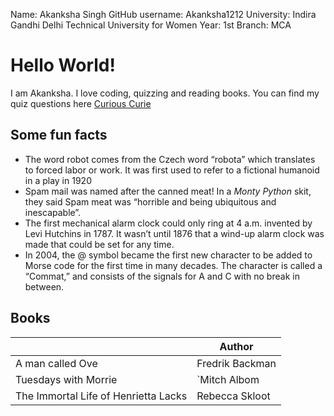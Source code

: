 Name: Akanksha Singh
GitHub username: Akanksha1212
University: Indira Gandhi Delhi Technical University for Women
Year: 1st
Branch: MCA

# Hello World!

I am Akanksha. I love coding, quizzing and reading books. You can find my quiz questions here  [Curious Curie](https://curiouscuriequiz.wordpress.com/)

## Some fun facts

*  The word robot comes from the Czech word “robota” which translates to forced labor or work. It was first used to refer to a fictional humanoid in a play in 1920
* Spam mail was named after the canned meat! In a _Monty Python_ skit, they said Spam meat was “horrible and being ubiquitous and inescapable”.
* The first mechanical alarm clock could only ring at 4 a.m. invented by Levi Hutchins in 1787. It wasn’t until 1876 that a wind-up alarm clock was made that could be set for any time.
* In 2004, the @ symbol became the first new character to be added to Morse code for the first time in many decades. The character is called a “Commat,” and consists of the signals for A and C with no break in between.


## Books
|                |Author                         |
|----------------|-------------------------------|
|A man called Ove     |Fredrik Backman           |
|Tuesdays with Morrie |`Mitch Albom              |
|The Immortal Life of Henrietta Lacks|Rebecca Skloot|
```

